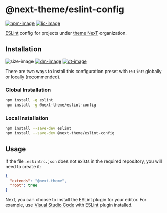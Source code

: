 # @next-theme/eslint-config

[![npm-image]][npm-url]
[![lic-image]](LICENSE)

[ESLint](https://www.github.com/eslint/eslint) config for projects under [theme NexT](https://github.com/next-theme) organization.

## Installation

![size-image]
[![dm-image]][npm-url]
[![dt-image]][npm-url]

There are two ways to install this configuration preset with `ESLint`: globally or locally (recommended).

### Global Installation

```bash
npm install -g eslint
npm install -g @next-theme/eslint-config
```

### Local Installation

```bash
npm install --save-dev eslint
npm install --save-dev @next-theme/eslint-config
```

## Usage

If the file `.eslintrc.json` does not exists in the required repository, you will need to create it:

```json
{
  "extends": "@next-theme",
  "root": true
}
```

Next, you can choose to install the ESLint plugin for your editor. For example, use [Visual Studio Code](https://github.com/Microsoft/vscode/) with [ESLint](https://marketplace.visualstudio.com/items?itemName=dbaeumer.vscode-eslint) plugin installed.

[npm-image]: https://img.shields.io/npm/v/@next-theme/eslint-config.svg?style=for-the-badge
[lic-image]: https://img.shields.io/npm/l/@next-theme/eslint-config?style=for-the-badge

[size-image]: https://img.shields.io/github/languages/code-size/next-theme/eslint-config?style=for-the-badge
[dm-image]: https://img.shields.io/npm/dm/@next-theme/eslint-config?style=for-the-badge
[dt-image]: https://img.shields.io/npm/dt/@next-theme/eslint-config?style=for-the-badge

[npm-url]: https://www.npmjs.com/package/@next-theme/eslint-config
